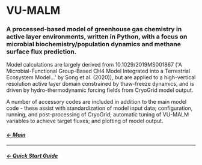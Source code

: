 # VU-MALM

### A processed-based model of greenhouse gas chemistry in active layer environments,  written in Python, with a focus on microbial biochemistry/population dynamics and methane surface flux prediction. 

Model calculations are largely derived from 10.1029/2019MS001867 ('A Microbial-Functional Group-Based CH4 Model Integrated into a Terrestrial Ecosystem Model...' by Song et al. (2020)), but are applied to a high-vertical resolution active layer domain constrained by thaw-freeze dynamics, and is driven by hydro-thermodynamic forcing fields from CryoGrid model output. 

A number of accessory codes are included in addition to the main model code - these assist with standardization of model input data; configuration, running, and post-processing of CryoGrid; automatic tuning of VU-MALM variables to achieve target fluxes; and plotting of model output.

#### _[&larr; Main](index.md)_

---

#### _[&larr; Quick Start Guide](index.md)_
